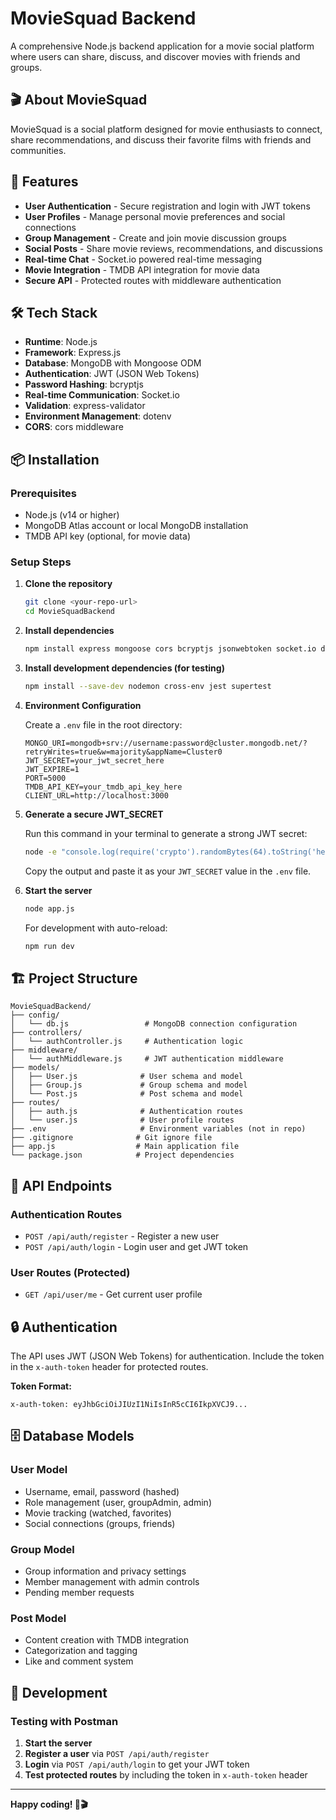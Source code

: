 # MovieSquad Backend

A comprehensive Node.js backend application for a movie social platform where users can share, discuss, and discover movies with friends and groups.

## 🎬 About MovieSquad

MovieSquad is a social platform designed for movie enthusiasts to connect, share recommendations, and discuss their favorite films with friends and communities.

## 🚀 Features

- **User Authentication** - Secure registration and login with JWT tokens
- **User Profiles** - Manage personal movie preferences and social connections
- **Group Management** - Create and join movie discussion groups
- **Social Posts** - Share movie reviews, recommendations, and discussions
- **Real-time Chat** - Socket.io powered real-time messaging
- **Movie Integration** - TMDB API integration for movie data
- **Secure API** - Protected routes with middleware authentication

## 🛠️ Tech Stack

- **Runtime**: Node.js
- **Framework**: Express.js
- **Database**: MongoDB with Mongoose ODM
- **Authentication**: JWT (JSON Web Tokens)
- **Password Hashing**: bcryptjs
- **Real-time Communication**: Socket.io
- **Validation**: express-validator
- **Environment Management**: dotenv
- **CORS**: cors middleware

## 📦 Installation

### Prerequisites
- Node.js (v14 or higher)
- MongoDB Atlas account or local MongoDB installation
- TMDB API key (optional, for movie data)

### Setup Steps

1. **Clone the repository**
   ```bash
   git clone <your-repo-url>
   cd MovieSquadBackend
   ```

2. **Install dependencies**
   ```bash
   npm install express mongoose cors bcryptjs jsonwebtoken socket.io dotenv express-validator axios
   ```

3. **Install development dependencies (for testing)**
   ```bash
   npm install --save-dev nodemon cross-env jest supertest
   ```

4. **Environment Configuration**
   
   Create a `.env` file in the root directory:
   ```env
   MONGO_URI=mongodb+srv://username:password@cluster.mongodb.net/?retryWrites=true&w=majority&appName=Cluster0
   JWT_SECRET=your_jwt_secret_here
   JWT_EXPIRE=1
   PORT=5000
   TMDB_API_KEY=your_tmdb_api_key_here
   CLIENT_URL=http://localhost:3000
   ```

5. **Generate a secure JWT_SECRET**
   
   Run this command in your terminal to generate a strong JWT secret:
   ```bash
   node -e "console.log(require('crypto').randomBytes(64).toString('hex'));"
   ```
   Copy the output and paste it as your `JWT_SECRET` value in the `.env` file.

6. **Start the server**
   ```bash
   node app.js 
   ```
   
   For development with auto-reload:
   ```bash
   npm run dev
   ```

## 🏗️ Project Structure

```
MovieSquadBackend/
├── config/
│   └── db.js                 # MongoDB connection configuration
├── controllers/
│   └── authController.js     # Authentication logic
├── middleware/
│   └── authMiddleware.js     # JWT authentication middleware
├── models/
│   ├── User.js              # User schema and model
│   ├── Group.js             # Group schema and model
│   └── Post.js              # Post schema and model
├── routes/
│   ├── auth.js              # Authentication routes
│   └── user.js              # User profile routes
├── .env                     # Environment variables (not in repo)
├── .gitignore              # Git ignore file
├── app.js                  # Main application file
└── package.json            # Project dependencies
```

## 📡 API Endpoints

### Authentication Routes
- `POST /api/auth/register` - Register a new user
- `POST /api/auth/login` - Login user and get JWT token

### User Routes (Protected)
- `GET /api/user/me` - Get current user profile


## 🔒 Authentication

The API uses JWT (JSON Web Tokens) for authentication. Include the token in the `x-auth-token` header for protected routes.

**Token Format:**
```
x-auth-token: eyJhbGciOiJIUzI1NiIsInR5cCI6IkpXVCJ9...
```

## 🗄️ Database Models

### User Model
- Username, email, password (hashed)
- Role management (user, groupAdmin, admin)
- Movie tracking (watched, favorites)
- Social connections (groups, friends)

### Group Model
- Group information and privacy settings
- Member management with admin controls
- Pending member requests

### Post Model
- Content creation with TMDB integration
- Categorization and tagging
- Like and comment system

## 🔧 Development

### Testing with Postman

1. **Start the server**
2. **Register a user** via `POST /api/auth/register`
3. **Login** via `POST /api/auth/login` to get your JWT token
4. **Test protected routes** by including the token in `x-auth-token` header

---

**Happy coding! 🍿🎬**